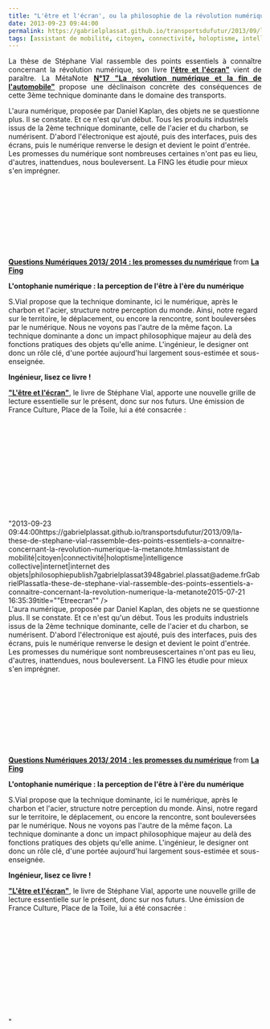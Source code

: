 ```yaml
---
title: "L'être et l'écran', ou la philosophie de la révolution numérique'"
date: 2013-09-23 09:44:00
permalink: https://gabrielplassat.github.io/transportsdufutur/2013/09/la-these-de-stephane-vial-rassemble-des-points-essentiels-a-connaitre-concernant-la-revolution-numerique-la-metanote.html
tags: [assistant de mobilité, citoyen, connectivité, holoptisme, intelligence collective, internet, internet des objets, philosophie]
---
```


<p style="text-align: justify;">La thèse de Stéphane Vial rassemble des points essentiels à connaître concernant la révolution numérique, son livre <a href="http://t.co/8YgGkSLoxs" target="_blank"><strong>l'être et l'écran"</strong></a> vient de paraître. La MétaNote <a href="https://gabrielplassat.github.io/transportsdufutur/2013/08/metanote-17-la-mutation-numerique-nengendre-pas-seulement-de-nouveaux-moyens-de-transports-elle-modi.html"" target=""_blank""><strong>N°17 "La révolution numérique et la fin de l'automobile"</strong></a> propose une déclinaison concrète des conséquences de cette 3ème technique dominante dans le domaine des transports.</p> <p style=""text-align: justify> <a class=""asset-img-link"" href="https://gabrielplassat.github.io/transportsdufutur/wp-content/uploads/sites/6/old/6a0120a66d2ad4970b019aff8b96bb970c-pi.jpg""><img rel=""lightbox[]"" alt=""Etreecran"" class=""asset  asset-image at-xid-6a0120a66d2ad4970b019aff8b96bb970c"" src=""/wp-content/uploads/sites/6/old/6a0120a66d2ad4970b019aff8b96bb970c-320wi.jpg"" style=""display: block margin-left: auto margin-right: auto title=""Etreecran"" /></a><br />L'aura numérique, proposée par Daniel Kaplan, des objets ne se questionne plus. Il se constate. Et ce n'est qu'un début. Tous les produits industriels issus de la 2ème technique dominante, celle de l'acier et du charbon, se numérisent. D'abord l'électronique est ajouté, puis des interfaces, puis des écrans, puis le numérique renverse le design et devient le point d'entrée. Les promesses du numérique sont nombreuses certaines n'ont pas eu lieu, d'autres, inattendues, nous bouleversent. La FING les étudie pour mieux s'en imprégner. </p>  <!--more-->   <iframe frameborder=""0"" height=""511"" marginheight=""0"" marginwidth=""0"" scrolling=""no"" src=""http://www.slideshare.net/slideshow/embed_code/16666212"" style=""border: 1px solid #CCC border-width: 1px 1px 0 margin-bottom: 5px width=""479""> </iframe> <div style=""margin-bottom: 5px> <strong> <a href=""https://fr.slideshare.net/slidesharefing/cahier-denjeux-questions-numriques-2013-2014"" target=""_blank"" title=""Questions Numériques 2013/ 2014 : les promesses du numérique"">Questions Numériques 2013/ 2014 : les promesses du numérique</a> </strong> from <strong><a href=""http://www.slideshare.net/slidesharefing"" target=""_blank"">La Fing</a></strong> </div> <p style=""text-align: justify><strong>L'ontophanie numérique : la perception de l'être à l'ère du numérique</strong></p> <p style=""text-align: justify>S.Vial propose que la technique dominante, ici le numérique, après le charbon et l'acier, structure notre perception du monde. Ainsi, notre regard sur le territoire, le déplacement, ou encore la rencontre, sont bouleversées par le numérique. Nous ne voyons pas l'autre de la même façon. La technique dominante a donc un impact philosophique majeur au delà des fonctions pratiques des objets qu'elle anime. L'ingénieur, le designer ont donc un rôle clé, d'une portée aujourd'hui largement sous-estimée et sous-enseignée. </p> <p style=""text-align: justify><strong>Ingénieur, lisez ce livre !</strong></p> <p style=""text-align: justify><a href=""http://t.co/8YgGkSLoxs"" target=""_blank""><strong>"L'être et l'écran"</strong></a>, le livre de Stéphane Vial, apporte une nouvelle grille de lecture essentielle sur le présent, donc sur nos futurs. Une émission de France Culture, Place de la Toile, lui a été consacrée :</p> <iframe frameborder=""0"" height=""139"" scrolling=""no"" src=""http://www.franceculture.fr/player/export-reecouter?content=4704196"" width=""481""></iframe> <p style=""text-align: justify> </p>"2013-09-23 09:44:00https://gabrielplassat.github.io/transportsdufutur/2013/09/la-these-de-stephane-vial-rassemble-des-points-essentiels-a-connaitre-concernant-la-revolution-numerique-la-metanote.htmlassistant de mobilité|citoyen|connectivité|holoptisme|intelligence collective|internet|internet des objets|philosophiepublish7gabrielplassat3948gabriel.plassat@ademe.frGabrielPlassatla-these-de-stephane-vial-rassemble-des-points-essentiels-a-connaitre-concernant-la-revolution-numerique-la-metanote2015-07-21 16:35:39title=""Etreecran"" /></a><br />L'aura numérique, proposée par Daniel Kaplan, des objets ne se questionne plus. Il se constate. Et ce n'est qu'un début. Tous les produits industriels issus de la 2ème technique dominante, celle de l'acier et du charbon, se numérisent. D'abord l'électronique est ajouté, puis des interfaces, puis des écrans, puis le numérique renverse le design et devient le point d'entrée. Les promesses du numérique sont nombreusescertaines n'ont pas eu lieu, d'autres, inattendues, nous bouleversent. La FING les étudie pour mieux s'en imprégner. </p>  <!--more-->   <iframe frameborder=""0"" height=""511"" marginheight=""0"" marginwidth=""0"" scrolling=""no"" src=""http://www.slideshare.net/slideshow/embed_code/16666212"" style=""border: 1px solid #CCCwidth=""479""> </iframe> <div style=""margin-bottom: 5px> <strong> <a href=""https://fr.slideshare.net/slidesharefing/cahier-denjeux-questions-numriques-2013-2014"" target=""_blank"" title=""Questions Numériques 2013/ 2014 : les promesses du numérique"">Questions Numériques 2013/ 2014 : les promesses du numérique</a> </strong> from <strong><a href=""http://www.slideshare.net/slidesharefing"" target=""_blank"">La Fing</a></strong> </div> <p style=""text-align: justify><strong>L'ontophanie numérique : la perception de l'être à l'ère du numérique</strong></p> <p style=""text-align: justify>S.Vial propose que la technique dominante, ici le numérique, après le charbon et l'acier, structure notre perception du monde. Ainsi, notre regard sur le territoire, le déplacement, ou encore la rencontre, sont bouleversées par le numérique. Nous ne voyons pas l'autre de la même façon. La technique dominante a donc un impact philosophique majeur au delà des fonctions pratiques des objets qu'elle anime. L'ingénieur, le designer ont donc un rôle clé, d'une portée aujourd'hui largement sous-estimée et sous-enseignée. </p> <p style=""text-align: justify><strong>Ingénieur, lisez ce livre !</strong></p> <p style=""text-align: justify><a href=""http://t.co/8YgGkSLoxs"" target=""_blank""><strong>"L'être et l'écran"</strong></a>, le livre de Stéphane Vial, apporte une nouvelle grille de lecture essentielle sur le présent, donc sur nos futurs. Une émission de France Culture, Place de la Toile, lui a été consacrée :</p> <iframe frameborder=""0"" height=""139"" scrolling=""no"" src=""http://www.franceculture.fr/player/export-reecouter?content=4704196"" width=""481""></iframe> <p style=""text-align: justify> </p>"
